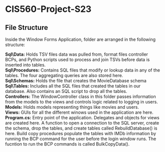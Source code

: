 # CIS560-Project-S23

## File Structure  
Inside the Window Forms Application, folder are arranged in the following structure:  

**Sql\Data:** Holds TSV files data was pulled from, format files controller BCPs, and Python scripts used to process and join TSVs before data is inserted into tables.  
**Sql\Procedures:** Contains SQL files that modify or lookup data in any of the tables. The four aggregating queries are also stored here.  
**Sql\Schemas:** Holds the file that creates the MovieDatabase schema  
**Sql\Tables:** Includes all the SQL files that created the tables in our database. Also contains an SQL script to drop all the tables.  
**Controllers:** The WindowController class in this folder passes information from the models to the views and controls logic related to logging in users.  
**Models:** Holds models representing things like movies and users.  
**Views:** GUIs for all the different winows used in the application are here.  
**Program.cs:** Entry point of the application. Delegates and objects for views are created here. A function to open a connection to the SQL server, create the schema, drop the tables, and create tables called RebuildDatabase() is here. Build copy procedures populate the tables with IMDb information by running the BCP command for the user before the login window runs. The fucntion to run the BCP commands is called BulkCopyData().  
